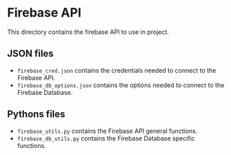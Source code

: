 # Firebase API

This directory contains the firebase API to use in project.

## JSON files

* `firebase_cred.json` contains the credentials needed to connect to the Firebase API.
* `firebase_db_options.json` contains the options needed to connect to the Firebase Database.

## Pythons files

* `firebase_utils.py` contains the Firebase API general functions.
* `firebase_db_utils.py` contains the Firebase Database specific functions.
